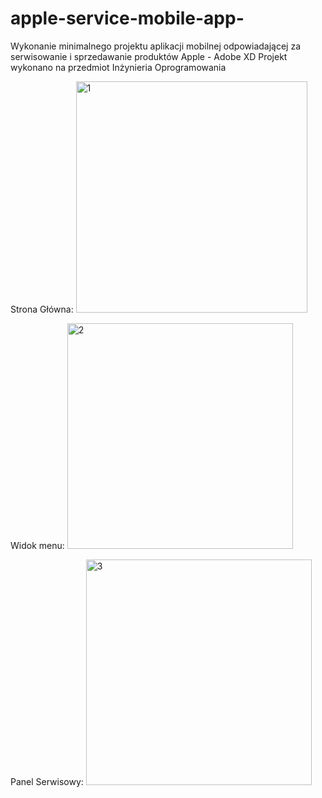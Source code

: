 # apple-service-mobile-app-
Wykonanie minimalnego projektu aplikacji mobilnej odpowiadającej za serwisowanie i sprzedawanie produktów Apple - Adobe XD
Projekt wykonano na przedmiot Inżynieria Oprogramowania 

Strona Główna:
<img width="370" alt="1" src="https://user-images.githubusercontent.com/64898781/166587474-325d8aec-8ccb-4d3c-8bdf-a78ed5cbbab8.png">

Widok menu:
<img width="361" alt="2" src="https://user-images.githubusercontent.com/64898781/166587575-8c4a9605-a084-4b42-857c-f8042a34e210.png">

Panel Serwisowy:
<img width="361" alt="3" src="https://user-images.githubusercontent.com/64898781/166587615-377b3aaa-4c9c-4cd5-b602-c49c86e578e4.png">
